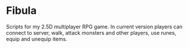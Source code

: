 # Fibula

Scripts for my 2.5D multiplayer RPG game. In current version players can connect to server, walk, attack monsters and other players, use runes, equip and unequip items.
